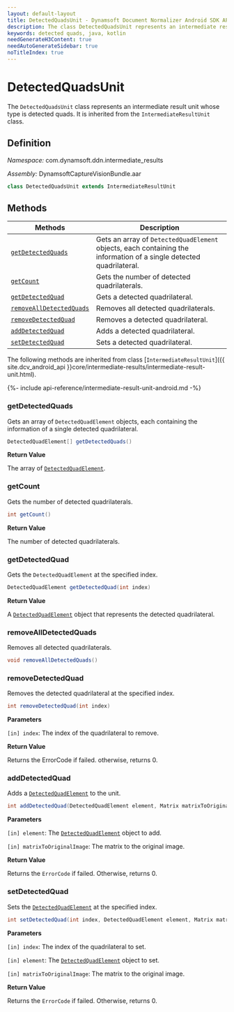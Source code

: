 ```yaml
---
layout: default-layout
title: DetectedQuadsUnit - Dynamsoft Document Normalizer Android SDK API Reference
description: The class DetectedQuadsUnit represents an intermediate result unit whose type is detected quads. It is inherited from the IntermediateResultUnit class.
keywords: detected quads, java, kotlin
needGenerateH3Content: true
needAutoGenerateSidebar: true
noTitleIndex: true
---
```


# DetectedQuadsUnit

The `DetectedQuadsUnit` class represents an intermediate result unit whose type is detected quads. It is inherited from the `IntermediateResultUnit` class.

## Definition

*Namespace:* com.dynamsoft.ddn.intermediate_results

*Assembly:* DynamsoftCaptureVisionBundle.aar

```java
class DetectedQuadsUnit extends IntermediateResultUnit
```

## Methods

| Methods | Description |
| ---------- | ----------- |
| [`getDetectedQuads`](#getdetectedquads) | Gets an array of `DetectedQuadElement` objects, each containing the information of a single detected quadrilateral. |
| [`getCount`](#getcount) | Gets the number of detected quadrilaterals. |
| [`getDetectedQuad`](#getdetectedquad) | Gets a detected quadrilateral. |
| [`removeAllDetectedQuads`](#removealldetectedquads) | Removes all detected quadrilaterals. |
| [`removeDetectedQuad`](#removedetectedquad) | Removes a detected quadrilateral. |
| [`addDetectedQuad`](#adddetectedquad) | Adds a detected quadrilateral. |
| [`setDetectedQuad`](#setdetectedquad) | Sets a detected quadrilateral. |

The following methods are inherited from class [`IntermediateResultUnit`]({{ site.dcv_android_api }}core/intermediate-results/intermediate-result-unit.html).

{%- include api-reference/intermediate-result-unit-android.md -%}

### getDetectedQuads

Gets an array of `DetectedQuadElement` objects, each containing the information of a single detected quadrilateral.

```java
DetectedQuadElement[] getDetectedQuads()
```

**Return Value**

The array of [`DetectedQuadElement`](./detected-quad-element.md).

### getCount

Gets the number of detected quadrilaterals.

```java
int getCount()
```

**Return Value**

The number of detected quadrilaterals.

### getDetectedQuad

Gets the `DetectedQuadElement` at the specified index.

```java
DetectedQuadElement getDetectedQuad(int index)
```

**Return Value**

A [`DetectedQuadElement`](./detected-quad-element.md) object that represents the detected quadrilateral.

### removeAllDetectedQuads

Removes all detected quadrilaterals.

```java
void removeAllDetectedQuads()
```

### removeDetectedQuad

Removes the detected quadrilateral at the specified index.

```java
int removeDetectedQuad(int index)
```

**Parameters**

`[in] index`: The index of the quadrilateral to remove.

**Return Value**

Returns the ErrorCode if failed. otherwise, returns 0.

### addDetectedQuad

Adds a [`DetectedQuadElement`](./detected-quad-element.md) to the unit.

```java
int addDetectedQuad(DetectedQuadElement element, Matrix matrixToOriginalImage)
```

**Parameters**

`[in] element`: The [`DetectedQuadElement`](./detected-quad-element.md) object to add.

`[in] matrixToOriginalImage`: The matrix to the original image.

**Return Value**

Returns the `ErrorCode` if failed. Otherwise, returns 0.

### setDetectedQuad

Sets the [`DetectedQuadElement`](./detected-quad-element.md) at the specified index.

```java
int setDetectedQuad(int index, DetectedQuadElement element, Matrix matrixToOriginalImage)
```

**Parameters**

`[in] index`: The index of the quadrilateral to set.

`[in] element`: The [`DetectedQuadElement`](./detected-quad-element.md) object to set.

`[in] matrixToOriginalImage`: The matrix to the original image.

**Return Value**

Returns the `ErrorCode` if failed. Otherwise, returns 0.
